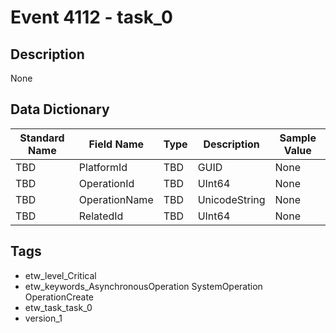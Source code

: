 # Event 4112 - task_0

## Description
None

## Data Dictionary
|Standard Name|Field Name|Type|Description|Sample Value|
|---|---|---|---|---|
|TBD|PlatformId|TBD|GUID|None|None|
|TBD|OperationId|TBD|UInt64|None|None|
|TBD|OperationName|TBD|UnicodeString|None|None|
|TBD|RelatedId|TBD|UInt64|None|None|

## Tags
* etw_level_Critical
* etw_keywords_AsynchronousOperation SystemOperation OperationCreate
* etw_task_task_0
* version_1